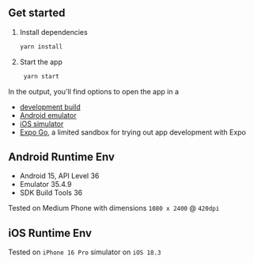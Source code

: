 ## Get started

1. Install dependencies

   ```bash
   yarn install
   ```

2. Start the app

   ```bash
    yarn start
   ```

In the output, you'll find options to open the app in a

- [development build](https://docs.expo.dev/develop/development-builds/introduction/)
- [Android emulator](https://docs.expo.dev/workflow/android-studio-emulator/)
- [iOS simulator](https://docs.expo.dev/workflow/ios-simulator/)
- [Expo Go](https://expo.dev/go), a limited sandbox for trying out app development with Expo

## Android Runtime Env

- Android 15, API Level 36
- Emulator 35.4.9
- SDK Build Tools 36

Tested on Medium Phone with dimensions `1080 x 2400` @ `420dpi`

## iOS Runtime Env

Tested on `iPhone 16 Pro` simulator on `iOS 18.3`